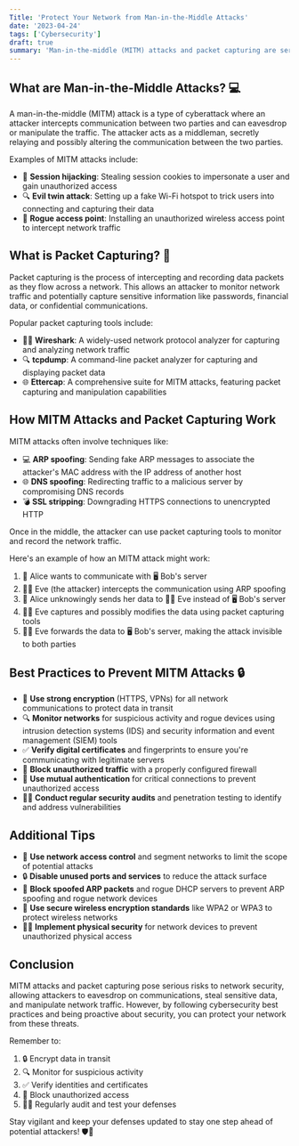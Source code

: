 ```yaml
---
Title: 'Protect Your Network from Man-in-the-Middle Attacks'
date: '2023-04-24'
tags: ['Cybersecurity']
draft: true
summary: 'Man-in-the-middle (MITM) attacks and packet capturing are serious threats to network security. Learn what they are, how they work, and best practices for protecting your network from these attacks.'
---
```


## What are Man-in-the-Middle Attacks? 💻

A man-in-the-middle (MITM) attack is a type of cyberattack where an attacker intercepts communication between two parties and can eavesdrop or manipulate the traffic. The attacker acts as a middleman, secretly relaying and possibly altering the communication between the two parties.

Examples of MITM attacks include:

- 🎣 **Session hijacking**: Stealing session cookies to impersonate a user and gain unauthorized access
- 🔍 **Evil twin attack**: Setting up a fake Wi-Fi hotspot to trick users into connecting and capturing their data
- 📡 **Rogue access point**: Installing an unauthorized wireless access point to intercept network traffic

## What is Packet Capturing? 📶

Packet capturing is the process of intercepting and recording data packets as they flow across a network. This allows an attacker to monitor network traffic and potentially capture sensitive information like passwords, financial data, or confidential communications.

Popular packet capturing tools include:

- 🕵️‍♀️ **Wireshark**: A widely-used network protocol analyzer for capturing and analyzing network traffic
- 🔍 **tcpdump**: A command-line packet analyzer for capturing and displaying packet data
- 🌐 **Ettercap**: A comprehensive suite for MITM attacks, featuring packet capturing and manipulation capabilities

## How MITM Attacks and Packet Capturing Work

MITM attacks often involve techniques like:

- 💻 **ARP spoofing**: Sending fake ARP messages to associate the attacker's MAC address with the IP address of another host
- 🌐 **DNS spoofing**: Redirecting traffic to a malicious server by compromising DNS records
- 💣 **SSL stripping**: Downgrading HTTPS connections to unencrypted HTTP

Once in the middle, the attacker can use packet capturing tools to monitor and record the network traffic.

Here's an example of how an MITM attack might work:

1. 👤 Alice wants to communicate with 🖥️ Bob's server
2. 🕵️‍♂️ Eve (the attacker) intercepts the communication using ARP spoofing
3. 👤 Alice unknowingly sends her data to 🕵️‍♂️ Eve instead of 🖥️ Bob's server
4. 🕵️‍♂️ Eve captures and possibly modifies the data using packet capturing tools
5. 🕵️‍♂️ Eve forwards the data to 🖥️ Bob's server, making the attack invisible to both parties

## Best Practices to Prevent MITM Attacks 🔒

- 🔑 **Use strong encryption** (HTTPS, VPNs) for all network communications to protect data in transit
- 🔍 **Monitor networks** for suspicious activity and rogue devices using intrusion detection systems (IDS) and security information and event management (SIEM) tools
- ✅ **Verify digital certificates** and fingerprints to ensure you're communicating with legitimate servers
- 🚫 **Block unauthorized traffic** with a properly configured firewall
- 🔐 **Use mutual authentication** for critical connections to prevent unauthorized access
- 🕵️‍♀️ **Conduct regular security audits** and penetration testing to identify and address vulnerabilities

## Additional Tips

- 🔁 **Use network access control** and segment networks to limit the scope of potential attacks
- 🔒 **Disable unused ports and services** to reduce the attack surface
- 🚫 **Block spoofed ARP packets** and rogue DHCP servers to prevent ARP spoofing and rogue network devices
- 📡 **Use secure wireless encryption standards** like WPA2 or WPA3 to protect wireless networks
- 👮‍♂️ **Implement physical security** for network devices to prevent unauthorized physical access

## Conclusion

MITM attacks and packet capturing pose serious risks to network security, allowing attackers to eavesdrop on communications, steal sensitive data, and manipulate network traffic. However, by following cybersecurity best practices and being proactive about security, you can protect your network from these threats.

Remember to:

1. 🔒 Encrypt data in transit
2. 🔍 Monitor for suspicious activity
3. ✅ Verify identities and certificates
4. 🚫 Block unauthorized access
5. 🕵️‍♀️ Regularly audit and test your defenses

Stay vigilant and keep your defenses updated to stay one step ahead of potential attackers! 🛡️💪
